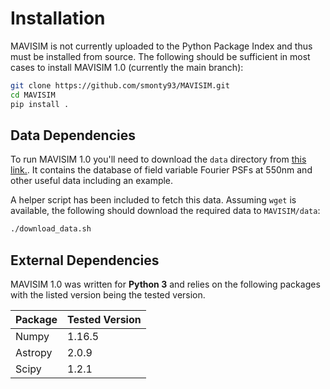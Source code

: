 # Installation

MAVISIM is not currently uploaded to the Python Package Index and thus must be installed from source. The following should be sufficient in most cases to install MAVISIM 1.0 (currently the main branch):
```bash
git clone https://github.com/smonty93/MAVISIM.git
cd MAVISIM
pip install .
```

## Data Dependencies

To run MAVISIM 1.0 you'll need to download the `data` directory from <a href="http://www.mso.anu.edu.au/~montys/MAVISIM1/" target="_blank">this link.</a>. It contains the database of field variable Fourier PSFs at 550nm and other useful data including an example.

A helper script has been included to fetch this data. Assuming `wget` is available, the following should download the required data to `MAVISIM/data`:
```bash
./download_data.sh
```

## External Dependencies

MAVISIM 1.0 was written for **Python 3** and relies on the following packages with the listed version being the tested version.

| Package     | Tested Version |
| -----------  | ----------- |
| Numpy      |   1.16.5    |
| Astropy      | 2.0.9    |
| Scipy | 1.2.1  |
